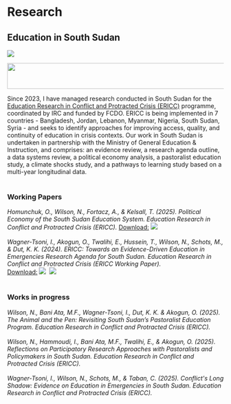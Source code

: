 # Research #
## Education in South Sudan ##
<a href="https://njwsn.github.io/pages/education-south-sudan"> <img src="https://njwsn.github.io/assets/images/education-ss-sd-1344-600.png"/> </a>
<br>
<p align="center">
<a href="https://inee.org/data-evidence/ericc"> <img src="https://njwsn.github.io/assets/images/ericc_full.png" width="600px" height="60px"/> </a>
</p>
Since 2023, I have managed research conducted in South Sudan for the <a href="https://inee.org/data-evidence/ericc">Education Research in Conflict and Protracted Crisis (ERICC)</a> programme, coordinated by IRC and funded by FCDO. ERICC is being implemented in 7 countries - Bangladesh, Jordan, Lebanon, Myanmar, Nigeria, South Sudan, Syria - and seeks to identify approaches for improving access, quality, and continuity of education in crisis contexts. Our work in South Sudan is undertaken in partnership with the Ministry of General Education & Instruction, and comprises: an evidence review, a research agenda outline, a data systems review, a political economy analysis, a pastoralist education study, a climate shocks study, and a pathways to learning study based on a multi-year longitudinal data. 
<br><br>

### Working Papers ###
_Homunchuk, O., Wilson, N., Fortacz, A., & Kelsall, T. (2025). Political Economy of the South Sudan Education System. Education Research in Conflict and Protracted Crisis (ERICC)._
<u>Download:</u> [![](https://img.shields.io/badge/figshare-paper-556472?logo=figshare)](https://figshare.com/articles/online_resource/ERICC_Working_Paper_Political_economy_of_education_system_in_coherence_in_South_Sudan/28684181?file=53283110)
<br><br>
_Wagner-Tsoni, I., Akogun, O., Twalihi, E., Hussein, T., Wilson, N., Schots, M., & Dut, K. K. (2024). ERICC: Towards an Evidence-Driven Education in Emergencies Research Agenda for South Sudan. Education Research in Conflict and Protracted Crisis (ERICC Working Paper)._ <br>
<u>Download:</u> [![](https://img.shields.io/badge/figshare-paper-556472?logo=figshare)](https://figshare.com/articles/online_resource/ERICC_Working_Paper_Towards_evidence-driven_education_in_emergencies_ERICC_research_agenda_for_South_Sudan/27105616?file=49412566)&nbsp; 
[![](https://img.shields.io/badge/figshare-brief-556472?logo=figshare)](https://figshare.com/articles/online_resource/ERICC_Technical_Brief_Towards_evidence-driven_education_in_emergencies_ERICC_research_agenda_for_South_Sudan/27139080?file=49643049)
<br><br>

### Works in progress ###
_Wilson, N., Bani Ata, M.F., Wagner-Tsoni, I., Dut, K. K. & Akogun, O. (2025). The Animal and the Pen: Revisiting South Sudan’s Pastoralist Education Program. Education Research in Conflict and Protracted Crisis (ERICC)._
<br><br>
_Wilson, N., Hammoudi, I., Bani Ata, M.F., Twalihi, E., & Akogun, O. (2025). Reflections on Participatory Research Approaches with Pastoralists and Policymakers in South Sudan. Education Research in Conflict and Protracted Crisis (ERICC)._
<br><br>
_Wagner-Tsoni, I., Wilson, N., Schots, M., & Taban, C. (2025). Conflict's Long Shadow: Evidence on Education in Emergencies in South Sudan. Education Research in Conflict and Protracted Crisis (ERICC)._ 
